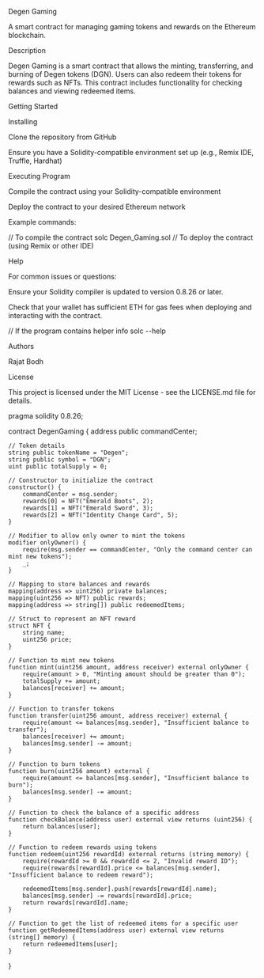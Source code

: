 Degen Gaming 

A smart contract for managing gaming tokens and rewards on the Ethereum blockchain. 

Description 

Degen Gaming is a smart contract that allows the minting, transferring, and burning of Degen tokens (DGN). Users can also redeem their tokens for rewards such as NFTs. This contract includes functionality for checking balances and viewing redeemed items. 

Getting Started 

Installing 

Clone the repository from GitHub 

Ensure you have a Solidity-compatible environment set up (e.g., Remix IDE, Truffle, Hardhat) 

Executing Program 

Compile the contract using your Solidity-compatible environment 

Deploy the contract to your desired Ethereum network 

Example commands: 

// To compile the contract 
solc Degen_Gaming.sol 
// To deploy the contract (using Remix or other IDE) 
 

Help 

For common issues or questions: 

Ensure your Solidity compiler is updated to version 0.8.26 or later. 

Check that your wallet has sufficient ETH for gas fees when deploying and interacting with the contract. 


// If the program contains helper info 
solc --help 
 

Authors 

Rajat Bodh 

License 

This project is licensed under the MIT License - see the LICENSE.md file for details. 

 
pragma solidity 0.8.26;
    
contract DegenGaming {
    address public commandCenter;

    // Token details
    string public tokenName = "Degen";
    string public symbol = "DGN";
    uint public totalSupply = 0;

    // Constructor to initialize the contract
    constructor() {
        commandCenter = msg.sender;
        rewards[0] = NFT("Emerald Boots", 2);
        rewards[1] = NFT("Emerald Sword", 3);
        rewards[2] = NFT("Identity Change Card", 5);
    }

    // Modifier to allow only owner to mint the tokens
    modifier onlyOwner() {
        require(msg.sender == commandCenter, "Only the command center can mint new tokens");
        _;
    }

    // Mapping to store balances and rewards
    mapping(address => uint256) private balances;
    mapping(uint256 => NFT) public rewards;
    mapping(address => string[]) public redeemedItems;

    // Struct to represent an NFT reward
    struct NFT {
        string name;
        uint256 price;
    }

    // Function to mint new tokens
    function mint(uint256 amount, address receiver) external onlyOwner {
        require(amount > 0, "Minting amount should be greater than 0");
        totalSupply += amount;
        balances[receiver] += amount;
    }

    // Function to transfer tokens
    function transfer(uint256 amount, address receiver) external {
        require(amount <= balances[msg.sender], "Insufficient balance to transfer");
        balances[receiver] += amount;
        balances[msg.sender] -= amount;
    }

    // Function to burn tokens
    function burn(uint256 amount) external {
        require(amount <= balances[msg.sender], "Insufficient balance to burn");
        balances[msg.sender] -= amount;
    }

    // Function to check the balance of a specific address
    function checkBalance(address user) external view returns (uint256) {
        return balances[user];
    }

    // Function to redeem rewards using tokens
    function redeem(uint256 rewardId) external returns (string memory) {
        require(rewardId >= 0 && rewardId <= 2, "Invalid reward ID");
        require(rewards[rewardId].price <= balances[msg.sender], "Insufficient balance to redeem reward");
        
        redeemedItems[msg.sender].push(rewards[rewardId].name);
        balances[msg.sender] -= rewards[rewardId].price;
        return rewards[rewardId].name;
    }

    // Function to get the list of redeemed items for a specific user
    function getRedeemedItems(address user) external view returns (string[] memory) {
        return redeemedItems[user];
    }
  }
